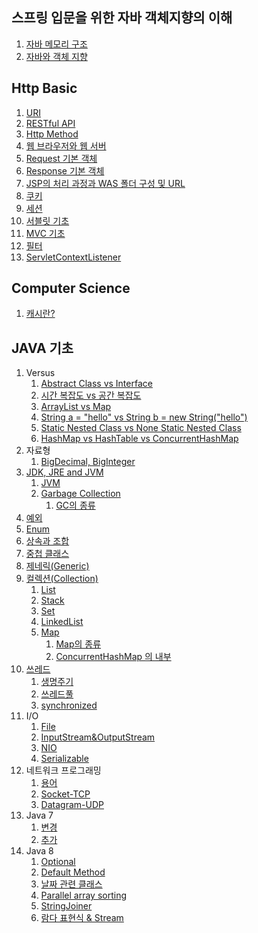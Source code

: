 ## 스프링 입문을 위한 자바 객체지향의 이해

1. [자바 메모리 구조](https://github.com/dailyzett/TIL/blob/main/SpringBasic/JavaProgrammingBasic.md)
2. [자바와 객체 지향](https://github.com/dailyzett/TIL/blob/main/SpringBasic/JavaAndOOP.md)

## Http Basic
1. [URI](https://github.com/dailyzett/TIL/blob/main/JavaBasic/URI.md)
2. [RESTful API](https://github.com/dailyzett/TIL/blob/main/JavaBasic/RestfulAPI.md)
3. [Http Method](https://github.com/dailyzett/TIL/blob/main/JavaBasic/HttpMethod.md)
4. [웹 브라우저와 웹 서버](https://github.com/dailyzett/TIL/blob/main/JavaBasic/WebBrowserAndWebServer.md)
5. [Request 기본 객체](https://github.com/dailyzett/TIL/blob/main/JavaBasic/Request.md)
6. [Response 기본 객체](https://github.com/dailyzett/TIL/blob/main/HttpBasic/Response.md)
7. [JSP의 처리 과정과 WAS 폴더 구성 및 URL](https://github.com/dailyzett/TIL/blob/main/HttpBasic/JspProcess.md)
8. [쿠키](https://github.com/dailyzett/TIL/blob/main/HttpBasic/cookie.md)
9. [세션](https://github.com/dailyzett/TIL/blob/main/HttpBasic/session.md)
10. [서블릿 기초](https://github.com/dailyzett/TIL/blob/main/HttpBasic/servletBasic.md)
11. [MVC 기초](https://github.com/dailyzett/TIL/blob/main/HttpBasic/mvc.md)
12. [필터](https://github.com/dailyzett/TIL/blob/main/HttpBasic/filter.md)
13. [ServletContextListener](https://github.com/dailyzett/TIL/blob/main/HttpBasic/ServletContextListener.md)


## Computer Science

1. [캐시란?](https://github.com/dailyzett/TIL/blob/main/JavaBasic/Interview5.md)

## JAVA 기초
1. Versus
   1. [Abstract Class vs Interface](https://github.com/dailyzett/TIL/blob/main/JavaBasic/Interview1.md)
   2. [시간 복잡도 vs 공간 복잡도](https://github.com/dailyzett/TIL/blob/main/JavaBasic/Interview2.md)
   3. [ArrayList vs Map](https://github.com/dailyzett/TIL/blob/main/JavaBasic/Interview3.md)
   4. [String a = "hello" vs String b = new String("hello")](https://github.com/dailyzett/TIL/blob/main/JavaBasic/Interview4.md)
   5. [Static Nested Class vs None Static Nested Class](https://github.com/dailyzett/TIL/blob/main/JavaBasic/versusNestedClass.md)
   6. [HashMap vs HashTable vs ConcurrentHashMap](https://github.com/dailyzett/TIL/blob/main/JavaBasic/versusMaps.md)
2. 자료형
   1. [BigDecimal, BigInteger](https://github.com/dailyzett/TIL/blob/main/JavaBasic/BigDecimal.md)
3. [JDK, JRE and JVM](https://github.com/dailyzett/TIL/blob/main/JavaBasic/JDKJREJVM.md)
   1. [JVM](https://github.com/dailyzett/TIL/blob/main/JavaBasic/JVM.md)
   2. [Garbage Collection](https://github.com/dailyzett/TIL/blob/main/JavaBasic/GC.md)
      1. [GC의 종류](https://github.com/dailyzett/TIL/blob/main/JavaBasic/typesOfGarbageCollector.md)
4. [예외](https://github.com/dailyzett/TIL/blob/main/JavaBasic/Exception.md)
5. [Enum](https://github.com/dailyzett/TIL/blob/main/JavaBasic/enum.md)
6. [상속과 조합](https://github.com/dailyzett/TIL/blob/main/JavaBasic/Inheritance&Composition.md)
7. [중첩 클래스](https://github.com/dailyzett/TIL/blob/main/JavaBasic/NestedClass.md)
8. [제네릭(Generic)](https://github.com/dailyzett/TIL/blob/main/JavaBasic/Generic.md)
9. [컬렉션(Collection)](https://github.com/dailyzett/TIL/blob/main/JavaBasic/Collection.md)
   1. [List](https://github.com/dailyzett/TIL/blob/main/JavaBasic/List.md)
   2. [Stack](https://github.com/dailyzett/TIL/blob/main/JavaBasic/Stack.md)
   3. [Set](https://github.com/dailyzett/TIL/blob/main/JavaBasic/Set.md)
   4. [LinkedList](https://github.com/dailyzett/TIL/blob/main/JavaBasic/LinkedList.md)
   5. [Map](https://github.com/dailyzett/TIL/blob/main/JavaBasic/Map.md)
      1. [Map의 종류](https://github.com/dailyzett/TIL/blob/main/JavaBasic/Map2.md)
      2. [ConcurrentHashMap 의 내부](https://github.com/dailyzett/TIL/blob/main/JavaBasic/ConcurrentHashMap.md)
10. [쓰레드](https://github.com/dailyzett/TIL/blob/main/JavaBasic/Thread.md)
    1. [생명주기](https://github.com/dailyzett/TIL/blob/main/JavaBasic/ThreadLifeCycle.md)
    2. [쓰레드풀](https://github.com/dailyzett/TIL/blob/main/JavaBasic/ThreadPool.md)
    3. [synchronized](https://github.com/dailyzett/TIL/blob/main/JavaBasic/synchronized.md)
11. I/O
    1. [File](https://github.com/dailyzett/TIL/blob/main/JavaBasic/File.md)
    2. [InputStream&OutputStream](https://github.com/dailyzett/TIL/blob/main/JavaBasic/InputStream&OutputStream.md)
    3. [NIO](https://github.com/dailyzett/TIL/blob/main/JavaBasic/NIO.md)
    4. [Serializable](https://github.com/dailyzett/TIL/blob/main/JavaBasic/Serializable.md)
12. 네트워크 프로그래밍
    1. [용어](https://github.com/dailyzett/TIL/blob/main/JavaBasic/NetworkBasic.md)
    2. [Socket-TCP](https://github.com/dailyzett/TIL/blob/main/JavaBasic/Socket.md)
    3. [Datagram-UDP](https://github.com/dailyzett/TIL/blob/main/JavaBasic/Datagram.md)
13. Java 7 
    1. [변경](https://github.com/dailyzett/TIL/blob/main/JavaBasic/Java7.md)
    2. [추가](https://github.com/dailyzett/TIL/blob/main/JavaBasic/Java7Add.md)
14. Java 8
    1. [Optional](https://github.com/dailyzett/TIL/blob/main/JavaBasic/Optional.md)
    2. [Default Method](https://github.com/dailyzett/TIL/blob/main/JavaBasic/DefaultMethod.md)
    3. [날짜 관련 클래스](https://github.com/dailyzett/TIL/blob/main/JavaBasic/Calendar.md)
    4. [Parallel array sorting](https://github.com/dailyzett/TIL/blob/main/JavaBasic/ParallelArray.md)
    5. [StringJoiner](https://github.com/dailyzett/TIL/blob/main/JavaBasic/StringJoiner.md)
    6. [람다 표현식 & Stream](https://github.com/dailyzett/TIL/blob/main/JavaBasic/Lambda.md)
